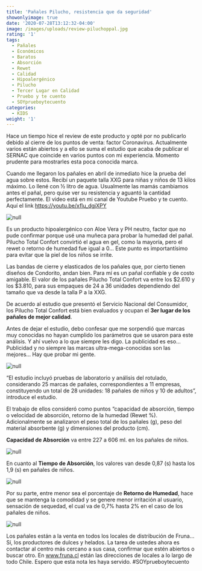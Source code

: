 ```yaml
---
title: 'Pañales Pilucho, resistencia que da seguridad'
showonlyimage: true
date: '2020-07-28T13:12:32-04:00'
image: /images/uploads/review-piluchoppal.jpg
rating: '1'
tags:
  - Pañales
  - Económicos
  - Baratos
  - Absorción
  - Rewet
  - Calidad
  - Hipoalergénico
  - Pilucho
  - Tercer Lugar en Calidad
  - Pruebo y te cuento
  - SOYprueboytecuento
categories:
  - KIDS
weight: '1'
---
```

Hace un tiempo hice el review de este producto y opté por no publicarlo debido al cierre de los puntos de venta: factor Coronavirus. Actualmente varios están abiertos y a ello se suma el estudio que acaba de publicar el SERNAC que coincide en varios puntos con mi experiencia. Momento prudente para mostrarles esta poca conocida marca.

<!--more-->

Cuando me llegaron los pañales en abril de inmediato hice la prueba del agua sobre estos. Recibí un paquete talla XXG para niñas y niños de 13 kilos máximo. Lo llené con ½ litro de agua. Usualmente las mamás cambiamos antes el pañal, pero quise ver su resistencia y aguantó la cantidad perfectamente. El video está en mi canal de Youtube Pruebo y te cuento. Aquí el link https://youtu.be/xflu_dgjXPY

![null](/images/uploads/review-pilucho-con-agua.jpg)

Es un producto hipoalergénico con Aloe Vera y PH neutro, factor que no pude confirmar porque usé una muñeca para probar la humedad del pañal. Pilucho Total Confort convirtió el agua en gel, como la mayoría, pero el rewet o retorno de humedad fue igual a 0... Este punto es importantísimo para evitar que la piel de los niños se irrite.

Las bandas de cierre y elasticados de los pañales que, por cierto tienen diseños de Condorito, andan bien. Para mí es un pañal confiable y de costo amigable. El valor de los pañales Pilucho Total Confort va entre los $2.610 y los $3.810, para sus empaques de 24 a 36 unidades dependiendo del tamaño que va desde la talla P a la XXG.

De acuerdo al estudio que presentó el Servicio Nacional del Consumidor, los Pilucho Total Confort está bien evaluados y ocupan el **3er lugar de los pañales de mejor calidad**. 

Antes de dejar el estudio, debo confesar que me sorpendió que marcas muy conocidas no hayan cumplido los parámetros que se usaron para este análisis. Y ahí vuelvo a lo que siempre les digo. La publicidad es eso… Publicidad y no siempre las marcas ultra-mega-conocidas son las mejores… Hay que probar mi gente. 

![null](/images/uploads/review-pilucho-resumen.jpg)

“El estudio incluyó pruebas de laboratorio y análisis del rotulado, considerando 25 marcas de pañales, correspondientes a 11 empresas, constituyendo un total de 28 unidades: 18 pañales de niños y 10 de adultos”, introduce el estudio. 

El trabajo de ellos consideró como puntos “capacidad de absorción, tiempo o velocidad de absorción, retorno de la humedad (Rewet %). Adicionalmente se analizaron el peso total de los pañales (g), peso del material absorbente (g) y dimensiones del producto (cm).

**Capacidad de Absorción** va entre 227 a 606 ml. en los pañales de niños.

![null](/images/uploads/review-pan-ales-sernac-cap-absorcio-n.jpg)

En cuanto al **Tiempo de Absorción**, los valores van desde 0,87 (s) hasta los 1,9 (s) en pañales de niños.

![null](/images/uploads/review-pilucho-ta.jpg)

Por su parte, entre menor sea el porcentaje de **Retorno de Humedad**, hace que se mantenga la comodidad y se genere menor irritación al usuario, sensación de sequedad, el cual va de 0,7% hasta 2% en el caso de los pañales de niños.

![null](/images/uploads/review-pilucho-rewet.jpg)

Los pañales están a la venta en todos los locales de distribución de Fruna… Sí, los productores de dulces y helados. La tarea de ustedes ahora es contactar al centro más cercano a sus casa, confirmar que estén abiertos o buscar otro. En www.fruna.cl están las direcciones de locales a lo largo de todo Chile. Espero que esta nota les haya servido. #SOYprueboytecuento
